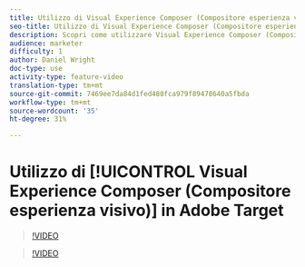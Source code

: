 ```yaml
---
title: Utilizzo di Visual Experience Composer (Compositore esperienza visivo) in  Adobe Target
seo-title: Utilizzo di Visual Experience Composer (Compositore esperienza visivo) in  Adobe Target
description: Scopri come utilizzare Visual Experience Composer (Compositore esperienza visivo) in Adobe Target.
audience: marketer
difficulty: 1
author: Daniel Wright
doc-type: use
activity-type: feature-video
translation-type: tm+mt
source-git-commit: 7469ee7da84d1fed480fca979f89478640a5fbda
workflow-type: tm+mt
source-wordcount: '35'
ht-degree: 31%

---
```



# Utilizzo di [!UICONTROL Visual Experience Composer (Compositore esperienza visivo)] in  Adobe Target

>[!VIDEO](https://video.tv.adobe.com/v/17399/?quality=12)

>[!VIDEO](https://video.tv.adobe.com/v/17401/?quality=12)
